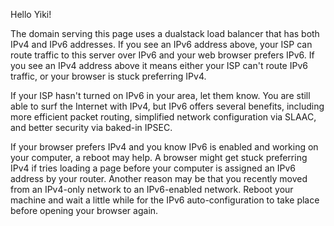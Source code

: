 Hello Yiki!

The domain serving this page uses a dualstack load balancer that has both IPv4 and IPv6 addresses. If you see an IPv6 address above, your ISP can route traffic to this server over IPv6 and your web browser prefers IPv6. If you see an IPv4 address above it means either your ISP can't route IPv6 traffic, or your browser is stuck preferring IPv4.

If your ISP hasn't turned on IPv6 in your area, let them know. You are still able to surf the Internet with IPv4, but IPv6 offers several benefits, including more efficient packet routing, simplified network configuration via SLAAC, and better security via baked-in IPSEC.

If your browser prefers IPv4 and you know IPv6 is enabled and working on your computer, a reboot may help. A browser might get stuck preferring IPv4 if tries loading a page before your computer is assigned an IPv6 address by your router. Another reason may be that you recently moved from an IPv4-only network to an IPv6-enabled network. Reboot your machine and wait a little while for the IPv6 auto-configuration to take place before opening your browser again.
